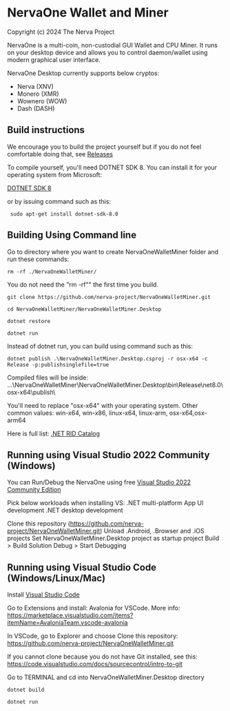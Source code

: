 # NervaOne Wallet and Miner
Copyright (c) 2024 The Nerva Project

NervaOne is a multi-coin, non-custodial GUI Wallet and CPU Miner. It runs on your desktop device and allows you to control daemon/wallet using modern graphical user interface.

NervaOne Desktop currently supports below cryptos:

- Nerva (XNV)
- Monero (XMR)
- Wownero (WOW)
- Dash (DASH)

## Build instructions
We encourage you to build the project yourself but if you do not feel comfortable doing that, see [Releases][releases-link]


To compile yourself, you'll need DOTNET SDK 8. You can install it for your operating system from Microsoft:

[DOTNET SDK 8][dotnet-sdk-8]


or by issuing command such as this:
```
 sudo apt-get install dotnet-sdk-8.0
```
 
## Building Using Command line
Go to directory where you want to create NervaOneWalletMiner folder and run these commands:

```
rm -rf ./NervaOneWalletMiner/
```
You do not need the "rm -rf"" the first time you build.

```
git clone https://github.com/nerva-project/NervaOneWalletMiner.git
```

```
cd NervaOneWalletMiner/NervaOneWalletMiner.Desktop
```

```
dotnet restore
```

```
dotnet run
```


Instead of dotnet run, you can build using command such as this:

```
dotnet publish .\NervaOneWalletMiner.Desktop.csproj -r osx-x64 -c Release -p:publishsinglefile=true
```

Compiled files will be inside:  ...\NervaOneWalletMiner\NervaOneWalletMiner.Desktop\bin\Release\net8.0\osx-x64\publish\

You'll need to replace "osx-x64" with your operating system. Other common values: 
win-x64, win-x86, linux-x64, linux-arm, osx-x64,osx-arm64

Here is full list: [.NET RID Catalog][rid-catalog]


## Running using Visual Studio 2022 Community (Windows)
You can Run/Debug the NervaOne using free [Visual Studio 2022 Community Edition][visual-studio]

Pick below workloads when installing VS:
.NET multi-platform App UI development
.NET desktop development

Clone this repository (https://github.com/nerva-project/NervaOneWalletMiner.git)
Unload .Android, .Browser and .iOS projects
Set NervaOneWalletMiner.Desktop project as startup project
Build > Build Solution
Debug > Start Debugging


## Running using Visual Studio Code (Windows/Linux/Mac)
Install [Visual Studio Code][visual-studio]

Go to Extensions and install: Avalonia for VSCode. More info:
https://marketplace.visualstudio.com/items?itemName=AvaloniaTeam.vscode-avalonia

In VSCode, go to Explorer and choose Clone this repository:
https://github.com/nerva-project/NervaOneWalletMiner.git

If you cannot clone because you do not have Git installed, see this:
https://code.visualstudio.com/docs/sourcecontrol/intro-to-git

Go to TERMINAL and cd into NervaOneWalletMiner.Desktop directory

```
dotnet build
```

```
dotnet run 
```


<!-- Reference links -->
[dotnet-sdk-8]: https://dotnet.microsoft.com/en-us/download/dotnet/8.0
[releases-link]: https://github.com/nerva-project/NervaOneWalletMiner/releases
[rid-catalog]: https://learn.microsoft.com/en-us/dotnet/core/rid-catalog
[visual-studio]: https://visualstudio.microsoft.com/
